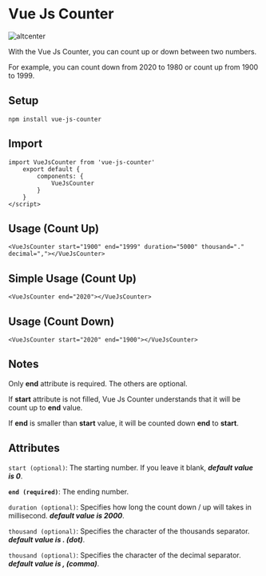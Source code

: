# Vue Js Counter


![altcenter](https://www.mustafacagri.com/wp-content/uploads/2020/10/VueJsCounter.gif "Vue Js Counter")


With the Vue Js Counter, you can count up or down between two numbers.

For example, you can count down from 2020 to 1980 or count up from 1900 to 1999.

## Setup

```npm install vue-js-counter```

## Import
```<script>
import VueJsCounter from 'vue-js-counter'
    export default {
        components: {
            VueJsCounter 
        }
    }
</script>
```

## Usage (Count Up)
```
<VueJsCounter start="1900" end="1999" duration="5000" thousand="." decimal=","></VueJsCounter>
```


## Simple Usage (Count Up)
```
<VueJsCounter end="2020"></VueJsCounter>
```


## Usage (Count Down)
```
<VueJsCounter start="2020" end="1900"></VueJsCounter>
```

## Notes
Only **end** attribute is required. The others are optional.

If **start** attribute is not filled, Vue Js Counter understands that it will be count up to **end** value.

If **end** is smaller than **start** value, it will be counted down **end** to **start**.



## Attributes
`start (optional)`: The starting number. If you leave it blank, ***default value is 0***.

**`end (required)`**: The ending number.

`duration (optional)`: Specifies how long the count down / up will takes in millisecond. ***default value is 2000***.

`thousand (optional)`: Specifies the character of the thousands separator. ***default value is . (dot)***.

`thousand (optional)`: Specifies the character of the decimal separator. ***default value is , (comma)***.
